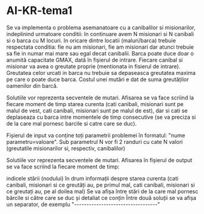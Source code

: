 # AI-KR-tema1
Se va implementa o problema asemanatoare cu a canibalilor si misionarilor, indeplinind urmatoare conditii:
In continuare avem N misionari si N canibali si o barca cu M locuri. In oricare dintre locatii (maluri/barca) trebuie respectata conditia: fie nu am misionari, fie am misionari dar atunci trebuie sa fie in numar mai mare sau egal decat canibalii.
Barca poate duce doar o anumită capacitate GMAX, dată în fișierul de intrare.
Fiecare canibal si misionar va avea o greutate proprie (mentionata in fisierul de intrare). Greutatea celor urcati in barca nu trebuie sa depaseasca greutatea maxima pe care o poate duce barca.
Costul unei mutări e dat de suma greutăților oamenilor din barcă.

Solutiile vor reprezenta secventele de mutari. Afisarea se va face scriind la fiecare moment de timp starea curenta (cati canibali, misionari sunt pe malul de vest, cati canibali, misionari sunt pe malul de est), dar si cati se deplaseaza cu barca intre momentele de timp consecutive (se va preciza si de la care mal pornesc barcile si catre care se duc).

Fișierul de input va conține toți parametrii problemei în formatul: "nume parametru=valoare". Sub parametrul N vor fi 2 randuri cu cate N valori (greutatile misionarilor si, respectiv, canibalilor)

Solutiile vor reprezenta secventele de mutari. Afisarea în fișierul de output se va face scriind la fiecare moment de timp:

indicele stării (nodului) în drum
informații despre starea curenta (cati canibali, misionari si ce greutăți au, pe primul mal, cati canibali, misionari si ce greutați au, pe al doilea mal)
Se va afișa între stări de la care mal pornesc bărcile si către care se duc și detaliat ce conțin
Între două soluții se va afișa un separator, de exemplu "----------------------------------"
